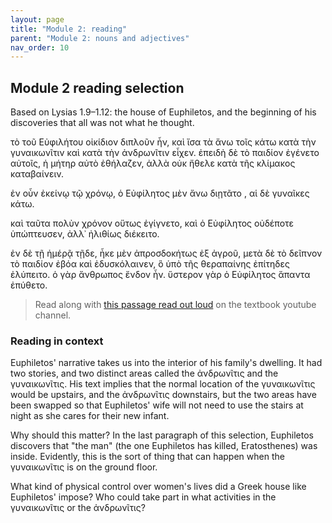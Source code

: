 ```yaml
---
layout: page
title: "Module 2: reading"
parent: "Module 2: nouns and adjectives"
nav_order: 10
---
```


## Module 2 reading selection


Based on Lysias 1.9–1.12: the house of Euphiletos, and the beginning of his discoveries that all was not what he thought.

τὸ τοῦ Εὐφιλήτου οἰκίδιον διπλοῦν ἦν, καὶ ἴσα τὰ ἄνω τοῖς κάτω κατὰ τὴν γυναικωνῖτιν καὶ κατὰ τὴν ἀνδρωνῖτιν εἶχεν. ἐπειδὴ δὲ τὸ παιδίον ἐγένετο αὐτοῖς, ἡ μήτηρ αὐτὸ ἐθήλαζεν, ἀλλὰ οὐκ ἤθελε κατὰ τῆς κλίμακος καταβαίνειν.

ἐν οὖν ἐκείνῳ τῷ χρόνῳ, ὁ Εὐφίλητος μὲν ἄνω διῃτᾶτο , αἱ δὲ γυναῖκες κάτω. 

καὶ ταῦτα πολὺν χρόνον οὕτως ἐγίγνετο, καὶ ὁ Εὐφίλητος οὐδέποτε ὑπώπτευσεν, ἀλλ᾽ ἠλιθίως διέκειτο.  

ἐν δὲ τῇ ἡμέρᾷ τῇδε, ἧκε μὲν ἀπροσδοκήτως ἐξ ἀγροῦ, μετὰ δὲ τὸ δεῖπνον τὸ παιδίον ἐβόα καὶ ἐδυσκόλαινεν, ὃ ὑπὸ τῆς θεραπαίνης ἐπίτηδες ἐλύπειτο. ὁ γὰρ ἄνθρωπος ἔνδον ἦν. ὕστερον γὰρ ὁ Εὐφίλητος ἅπαντα ἐπύθετο.


> Read along with [this passage read out loud](https://youtu.be/f4Zwq2Ghpas) on the textbook youtube channel.




### Reading in context

Euphiletos' narrative takes us into the interior of his family's dwelling.  It had two stories, and two distinct areas called the ἀνδρωνῖτις and the γυναικωνῖτις.  His text implies that the normal location of the γυναικωνῖτις would be upstairs, and the ἀνδρωνῖτις downstairs, but the two areas have been swapped so that Euphiletos' wife will not need to use the stairs at night as she cares for their new infant.

Why should this matter?  In the last paragraph of this selection, Euphiletos discovers that "the man" (the one Euphiletos has killed, Eratosthenes) was inside.  Evidently, this is the sort of thing that can happen when the γυναικωνῖτις is on the ground floor.

What kind of physical control over women's lives did a Greek house like Euphiletos' impose?  Who could take part in what activities in the γυναικωνῖτις or the ἀνδρωνῖτις? 
